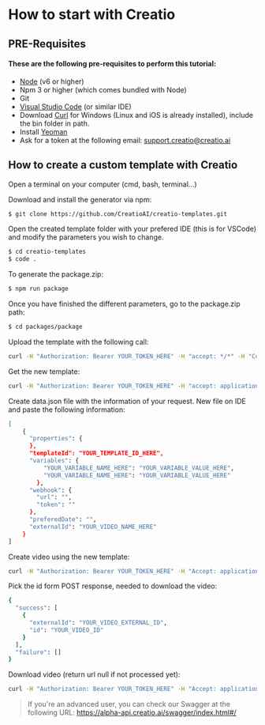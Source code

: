 # How to start with Creatio

## PRE-Requisites
#### These are the following pre-requisites to perform this tutorial:
- [Node](https://nodejs.org/en/) (v6 or higher)
- Npm 3 or higher (which comes bundled with Node)
- Git 
- [Visual Studio Code](https://code.visualstudio.com/) (or similar IDE)
- Download [Curl](https://curl.se/windows/) for Windows (Linux and iOS is already installed), include the bin folder in path.
- Install [Yeoman](https://yeoman.io/)
- Ask for a token at the following email: support.creatio@creatio.ai

## How to create a custom template with Creatio

Open a terminal on your computer (cmd, bash, terminal...)

Download and install the generator via npm:
```bash
$ git clone https://github.com/CreatioAI/creatio-templates.git
```

Open the created template folder with your prefered IDE (this is for VSCode) and modify the parameters you wish to change.
```bash
$ cd creatio-templates
$ code .
```

To generate the package.zip:
```bash
$ npm run package
```

Once you have finished the different parameters, go to the package.zip path:
```bash
$ cd packages/package
```

Upload the template with the following call: 
```bash 
curl -H "Authorization: Bearer YOUR_TOKEN_HERE" -H "accept: */*" -H "Content-Type: multipart/form-data" -F "files=@package.zip;type=application/x-zip-compressed" -X "POST" https://api.creatio.ai/api/templates
```

Get the new template:
```bash
curl -H "Authorization: Bearer YOUR_TOKEN_HERE" -H "accept: application/json" -X "GET" https://api.creatio.ai/api/templates/YOUR_TEMPLATE_ID_HERE
```

Create data.json file with the information of your request. New file on IDE and paste the following information:
```bash
[
    {
      "properties": {
      },
      "templateId": "YOUR_TEMPLATE_ID_HERE",
      "variables": {
          "YOUR_VARIABLE_NAME_HERE": "YOUR_VARIABLE_VALUE_HERE",
          "YOUR_VARIABLE_NAME_HERE": "YOUR_VARIABLE_VALUE_HERE"
        },
      "webhook": {
        "url": "",
        "token": ""
      },
      "preferedDate": "",
      "externalId": "YOUR_VIDEO_NAME_HERE"
    }
]
```


Create video using the new template:
```bash
curl -H "Authorization: Bearer YOUR_TOKEN_HERE" -H "Accept: application/json" -H "Content-Type: application/json" -d "@data.json" -X "POST" https://api.creatio.ai/api/videos
```

Pick the id form POST response, needed to download the video:
```bash
{
  "success": [
    {
      "externalId": "YOUR_VIDEO_EXTERNAL_ID",
      "id": "YOUR_VIDEO_ID"
    }
  ],
  "failure": []
}
```

Download video (return url null if not processed yet):
```bash
curl -H "Authorization: Bearer YOUR_TOKEN_HERE" -H "Accept: application/json" -X "GET" https://api.creatio.ai/api/videos/YOUR_VIDEO_ID/download
```

> If you're an advanced user, you can check our Swagger at the following URL: https://alpha-api.creatio.ai/swagger/index.html#/
